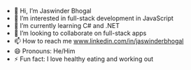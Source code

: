 - 👋 Hi, I’m Jaswinder Bhogal
- 👀 I’m interested in full-stack development in JavaScript
- 🌱 I’m currently learning C# and .NET
- 💞️ I’m looking to collaborate on full-stack apps 
- 📫 How to reach me www.linkedin.com/in/jaswinderbhogal
- 😄 Pronouns: He/Him
- ⚡ Fun fact: I love healthy eating and working out

<!---
JazzyCoding96/JazzyCoding96 is a ✨ special ✨ repository because its `README.md` (this file) appears on your GitHub profile.
You can click the Preview link to take a look at your changes.
--->
